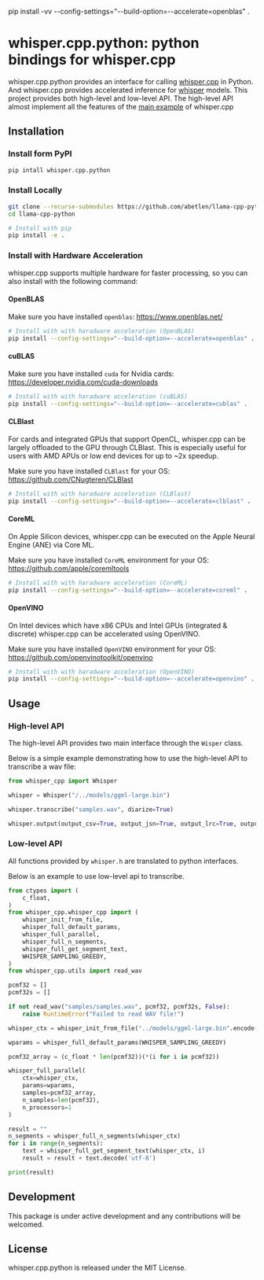  pip install -vv --config-settings="--build-option=--accelerate=openblas" .
# whisper.cpp.python: python bindings for whisper.cpp

<!-- ![GitHub Workflow Status (with branch)](https://img.shields.io/github/actions/workflow/status/carloscdias/whisper-cpp-python/build_and_publish.yml)
![GitHub](https://img.shields.io/github/license/carloscdias/whisper-cpp-python)
![PyPI](https://img.shields.io/pypi/v/whisper-cpp-python) -->

whisper.cpp.python provides an interface for calling [whisper.cpp](https://github.com/ggerganov/whisper.cpp) in Python. And whisper.cpp provides accelerated inference for [whisper](https://github.com/openai/whisper) models. This project provides both high-level and low-level API. The high-level API almost implement all the features of the [main example](https://github.com/ggerganov/whisper.cpp/tree/master/examples/main) of whisper.cpp

## Installation

### Install form PyPI
```bash
pip intall whisper.cpp.python
```

### Install Locally

```bash
git clone --recurse-submodules https://github.com/abetlen/llama-cpp-python.git
cd llama-cpp-python

# Install with pip
pip install -e .
```

### Install with Hardware Acceleration
whisper.cpp supports multiple hardware for faster processing, so you can also install with the following command:

#### OpenBLAS
Make sure you have installed `openblas`: https://www.openblas.net/

```bash
# Install with with haradware acceleration (OpenBLAS)
pip install --config-settings="--build-option=--accelerate=openblas" .
```
#### cuBLAS
Make sure you have installed `cuda` for Nvidia cards: https://developer.nvidia.com/cuda-downloads

```bash
# Install with with haradware acceleration (cuBLAS)
pip install --config-settings="--build-option=--accelerate=cublas" .
```

#### CLBlast
For cards and integrated GPUs that support OpenCL, whisper.cpp can be largely offloaded to the GPU through CLBlast. This is especially useful for users with AMD APUs or low end devices for up to ~2x speedup.

Make sure you have installed `CLBlast` for your OS: https://github.com/CNugteren/CLBlast

```bash
# Install with with haradware acceleration (CLBlast)
pip install --config-settings="--build-option=--accelerate=clblast" .
```

#### CoreML
On Apple Silicon devices, whisper.cpp can be executed on the Apple Neural Engine (ANE) via Core ML.

Make sure you have installed `CoreML` environment for your OS: https://github.com/apple/coremltools

```bash
# Install with with haradware acceleration (CoreML)
pip install --config-settings="--build-option=--accelerate=coreml" .
```

#### OpenVINO
On Intel devices which have x86 CPUs and Intel GPUs (integrated & discrete) whisper.cpp can be accelerated using OpenVINO.

Make sure you have installed `OpenVINO` environment for your OS: https://github.com/openvinotoolkit/openvino

```bash
# Install with with haradware acceleration (OpenVINO)
pip install --config-settings="--build-option=--accelerate=openvino" .
```

## Usage

### High-level API

The high-level API provides two main interface through the `Wisper` class.

Below is a simple example demonstrating how to use the high-level API to transcribe a wav file:

```python
from whisper_cpp import Whisper

whisper = Whisper("/../models/ggml-large.bin")

whisper.transcribe("samples.wav", diarize=True)

whisper.output(output_csv=True, output_jsn=True, output_lrc=True, output_srt=True, output_txt=True, output_vtt=True, log_score=True)
```

### Low-level API

All functions provided by `whisper.h` are translated to python interfaces.

Below is an example to use low-level api to transcribe.

```python
from ctypes import (
    c_float,
)
from whisper_cpp.whisper_cpp import (
    whisper_init_from_file,
    whisper_full_default_params,
    whisper_full_parallel,
    whisper_full_n_segments,
    whisper_full_get_segment_text,
    WHISPER_SAMPLING_GREEDY,
)
from whisper_cpp.utils import read_wav

pcmf32 = []
pcmf32s = []

if not read_wav("samples/samples.wav", pcmf32, pcmf32s, False):
    raise RuntimeError("Failed to read WAV file!")

whisper_ctx = whisper_init_from_file("../models/ggml-large.bin".encode("utf-8"))

wparams = whisper_full_default_params(WHISPER_SAMPLING_GREEDY)

pcmf32_array = (c_float * len(pcmf32))(*(i for i in pcmf32))

whisper_full_parallel(
    ctx=whisper_ctx,
    params=wparams,
    samples=pcmf32_array,
    n_samples=len(pcmf32),
    n_processors=1
)

result = ""
n_segments = whisper_full_n_segments(whisper_ctx)
for i in range(n_segments):
    text = whisper_full_get_segment_text(whisper_ctx, i)
    result = result + text.decode('utf-8')

print(result)
```
## Development

This package is under active development and any contributions will be welcomed.

## License

whisper.cpp.python is released under the MIT License.